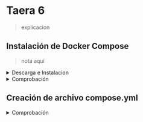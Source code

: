 # Taera 6

>explicacion

## Instalación de Docker Compose 

>nota aquí

<details>
 <summary>Descarga e Instalacion</summary>
<br>

```bash
# Instalación mediante repositorio
sudo apt install docker-compose

# Instalación manual
DOCKER_CONFIG=${DOCKER_CONFIG:-$HOME/.docker}
mkdir -p $DOCKER_CONFIG/cli-plugins
curl -SL https://github.com/docker/compose/releases/download/v2.29.6/docker-compose-linux-x86_64 -o $DOCKER_CONFIG/cli-plugins/docker-compose
```
 
</details>

<details>
 <summary>Comprobación</summary>
<br>

```bash
docker compose version
```

>imagen aqui

>Salida por consola esperada ↑

</details>

</details>

## Creación de archivo compose.yml

<details>
 <summary>Comprobación</summary>
<br>

```bash
services:

 db:
   image: mariadb
   restart: always
   environment:
     MYSQL_ROOT_PASSWORD: admin
     MYSQL_DATABASE: prestashop
     MYSQL_USER: userPS
     MYSQL_PASSWORD: pwdPS
   ports:
     - "3306:3306"

 prestashop:
   depends_on:
     - db
   image: prestashop/prestashop:8-apache
   ports:
     - "7080:80"
   restart: always
   environment:
     DB_HOST: db
     DB_USER: userPS
     DB_PASSWORD: pwdPS
     DB_NAME: prestashop
```

</details>
